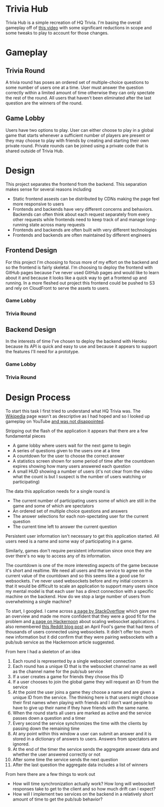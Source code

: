 # Trivia Hub

Trivia Hub is a simple recreation of HQ Trivia. I'm basing the overall gameplay off of [this video](https://www.youtube.com/watch?v=in-Px_sOQdE) with some significant reductions in scope and some tweaks to play to account for those changes.

# Gameplay

## Trivia Round

A trivia round has poses an ordered set of multiple-choice questions to some number of users one at a time. User must answer the question correctly within a limited amount of time otherwise they can only spectate the rest of the round. All users that haven't been eliminated after the last question are the winners of the round.

## Game Lobby

Users have two options to play. User can either choose to play in a global game that starts whenever a sufficient number of players are present or they may choose to play with friends by creating and starting their own private round. Private rounds can be joined using a private code that is shared outside of Trivia Hub.

# Design

This project separates the frontend from the backend. This separation makes sense for several reasons including

* Static frontend assests can be distributed by CDNs making the page feel more responsive to users
* Frontends and backends have very different concerns and behaviors. Backends can often think about each request separately from every other requests while frontends need to keep track of and manage long-running state across many requests
* Frontends and backends are often built with very different technologies
* Frontends and backends are often maintained by different engineers

## Frontend Design

For this project I'm choosing to focus more of my effort on the backend and so the frontend is fairly skeletal. I'm choosing to deploy the frontend with GitHub pages because I've never used GitHub pages and would like to learn about it and because it looks like a quick way to get a frontend up and running. In a more fleshed out project this frontend could be pushed to S3 and rely on CloudFront to serve the assets to users.

### Game Lobby

### Trivia Round

## Backend Design

In the interests of time I've chosen to deploy the backend with Heroku because its API is quick and easy to use and because it appears to support the features I'll need for a prototype.

### Game Lobby

### Trivia Round

# Design Process

To start this task I first tried to understand what HQ Trivia was. The [Wikipedia](https://en.wikipedia.org/wiki/HQ_\(game\)) page wasn't as descriptive as I had hoped and so I looked up gameplay on YouTube [and was not disappointed](https://www.youtube.com/watch?v=in-Px_sOQdE).

Stripping out the flash of the application it appears that there are a few fundamental pieces

* A game lobby where users wait for the next game to begin
* A series of questions given to the users one at a time
* A countdown for the user to choose the correct answer
* A statistics screen shown for some period of time after the countdown expires showing how many users answered each question
* A small HUD showing a number of users (it's not clear from the video what the count is but I suspect is the number of users watching or participating)

The data this application needs for a single round is

* The current number of participating users some of which are still in the game and some of which are spectators
* An ordered set of multiple choice questions and answers
* The answer selections for each non-spectating user for the current question
* The current time left to answer the current question

Persistent user information isn't necessary to get this application started. All users need is a name and some way of participating in a game.

Similarly, games don't require persistent information since once they are over there's no way to access any of its information.

The countdown is one of the more interesting aspects of the game because it's short and realtime. We need all users and the service to agree on the current value of the countdown and so this seems like a good use for websockets. I've never used websockets before and my initial concern is that it would be difficult to scale an application to support many users since my mental model is that each user has a direct connection with a specific machine on the backend. How do we stop a large number of users from overwhelming a single machine?

To start, I googled. I came across [a page by StackOverflow](https://stackoverflow.blog/2019/12/18/websockets-for-fun-and-profit/) which gave me an overview and made me more confident that they were a good fit for the problem and [a page on Hackernoon](https://hackernoon.com/scaling-websockets-9a31497af051) about scaling websocket applications. I also remembered [this Reddit blog post](https://redditblog.com/2017/04/13/how-we-built-rplace/) an April Fool's game that had tens of thousands of users connected using websockets. It didn't offer too much new information but it did confirm that they were pairing websockets with a pub/sub service as the Hackernoon article suggested.

From here I had a skeleton of an idea

1. Each round is represented by a single websocket connection
2. Each round has a unique ID that is the websocket channel name as well as the channel name for the pub/sub service
3. If a user creates a game for friends they choose this ID
4. If a user chooses to join the global game they will request an ID from the service
5. At the point the user joins a game they choose a name and are given a unique ID from the service. The thinking here is that users might choose their first names when playing with friends and I don't want people to have to give up their name if they have friends with the same name.
6. When the round starts all users are marked as active and the service passes down a question and a timer
7. Every second the service synchronizes the time with the clients by passing down the remaining time
8. At any point within this window a user can submit an answer and it is stored in a dictionary of answers to users. Answers from spectators are ignored.
9. At the end of the timer the service sends the aggregate answer data and whether the user answered correctly or not
10. After some time the service sends the next question
11. After the last question the aggregate data includes a list of winners

From here there are a few things to work out

* How will time synchronization actually work? How long will websocket responses take to get to the client and so how much drift can I expect?
* How will I implement two services on the backend in a relatively short amount of time to get the pub/sub behavior?
